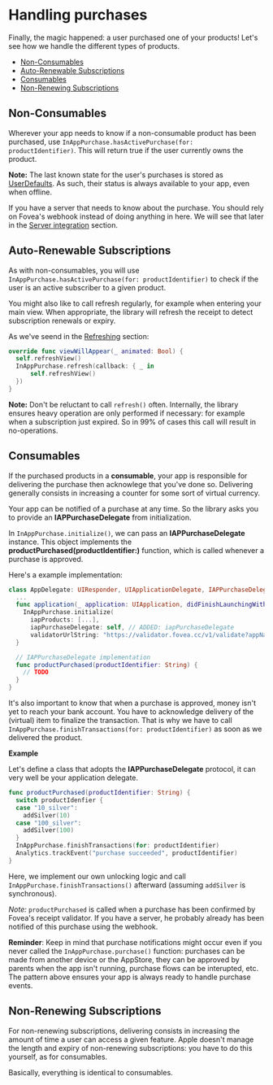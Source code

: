 # Handling purchases
Finally, the magic happened: a user purchased one of your products! Let's see how we handle the different types of products.

- [Non-Consumables](#non-consumables)
- [Auto-Renewable Subscriptions](#auto-renewable-subscriptions)
- [Consumables](#consumables)
- [Non-Renewing Subscriptions](#non-renewing-subscriptions)

<a id="non-consumables"></a> 
## Non-Consumables
Wherever your app needs to know if a non-consumable product has been purchased, use `InAppPurchase.hasActivePurchase(for: 
productIdentifier)`. This will return true if the user currently owns the product.

**Note:** The last known state for the user's purchases is stored as [UserDefaults](https://developer.apple.com/documentation/foundation/userdefaults). As such, their status is always available to your app, even when offline.

If you have a server that needs to know about the purchase. You should rely on Fovea's webhook instead of doing anything in here. We will see that later in the [Server integration](server-integration.html) section.

<a id="auto-renewable-subscriptions"></a> 
## Auto-Renewable Subscriptions
As with non-consumables, you will use `InAppPurchase.hasActivePurchase(for: productIdentifier)` to check if the user is an active subscriber to a given product.

You might also like to call refresh regularly, for example when entering your main view. When appropriate, the library will refresh the receipt to detect subscription renewals or expiry.

As we've seend in the [Refreshing](refreshing.html) section:

``` swift
override func viewWillAppear(_ animated: Bool) {
  self.refreshView()
  InAppPurchase.refresh(callback: { _ in
      self.refreshView()
  })
}
```

**Note:** Don't be reluctant to call `refresh()` often. Internally, the library ensures heavy operation are only performed if necessary: for example when a subscription just expired. So in 99% of cases this call will result in no-operations.

<a id="consumables"></a>
## Consumables
If the purchased products in a **consumable**, your app is responsible for delivering the purchase then acknowlege that you've done so. Delivering generally consists in increasing a counter for some sort of virtual currency. 

Your app can be notified of a purchase at any time. So the library asks you to provide an **IAPPurchaseDelegate** from initialization.

In `InAppPurchase.initialize()`, we can pass an **IAPPurchaseDelegate** instance. This object implements the **productPurchased(productIdentifier:)** function, which is called whenever a purchase is approved.

Here's a example implementation:

``` swift
class AppDelegate: UIResponder, UIApplicationDelegate, IAPPurchaseDelegate {
  ...
  func application(_ application: UIApplication, didFinishLaunchingWithOptions launchOptions: [UIApplication.LaunchOptionsKey: Any]?) -> Bool {
    InAppPurchase.initialize(
      iapProducts: [...],
      iapPurchaseDelegate: self, // ADDED: iapPurchaseDelegate
      validatorUrlString: "https://validator.fovea.cc/v1/validate?appName=demo&apiKey=12345678")
  }

  // IAPPurchaseDelegate implementation
  func productPurchased(productIdentifier: String) {
    // TODO
  }
}
```

It's also important to know that when a purchase is approved, money isn't yet to reach your bank account. You have to acknowledge delivery of the (virtual) item to finalize the transaction. That is why we have to call `InAppPurchase.finishTransactions(for: productIdentifier)` as soon as we delivered the product.

**Example**

Let's define a class that adopts the **IAPPurchaseDelegate** protocol, it can very well be your application delegate.

``` swift
func productPurchased(productIdentifier: String) {
  switch productIdenfier {
  case "10_silver":
    addSilver(10)
  case "100_silver":
    addSilver(100)
  }
  InAppPurchase.finishTransactions(for: productIdentifier)
  Analytics.trackEvent("purchase succeeded", productIdentifier)
}
```

Here, we implement our own unlocking logic and call `InAppPurchase.finishTransactions()` afterward (assuming `addSilver` is synchronous).

*Note:* `productPurchased` is called when a purchase has been confirmed by Fovea's receipt validator. If you have a server, he probably already has been notified of this purchase using the webhook.

**Reminder**: Keep in mind that purchase notifications might occur even if you never called the `InAppPurchase.purchase()` function: purchases can be made from another device or the AppStore, they can be approved by parents when the app isn't running, purchase flows can be interupted, etc. The pattern above ensures your app is always ready to handle purchase events.

<a id="non-renewing-subscriptions"></a>
## Non-Renewing Subscriptions
For non-renewing subscriptions, delivering consists in increasing the amount of time a user can access a given feature. Apple doesn't manage the length and expiry of non-renewing subscriptions: you have to do this yourself, as for consumables.

Basically, everything is identical to consumables.

